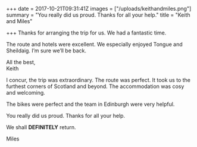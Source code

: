 +++
date = 2017-10-21T09:31:41Z
images = ["/uploads/keithandmiles.png"]
summary = "You really did us proud. Thanks for all your help."
title = "Keith and Miles"

+++
Thanks for arranging the trip for us. We had a fantastic time.   
  
The route and hotels were excellent. We especially enjoyed Tongue and Sheildaig. I’m sure we’ll be back.  
  
All the best,  
Keith

I concur, the trip was extraordinary. The route was perfect. It took us to the furthest corners of Scotland and beyond. The accommodation was cosy and welcoming.   
  
The bikes were perfect and the team in Edinburgh were very helpful.  
  
You really did us proud. Thanks for all your help.  
  
We shall **DEFINITELY** return.

Miles